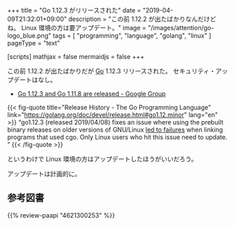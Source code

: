 +++
title = "Go 1.12.3 がリリースされた"
date = "2019-04-09T21:32:01+09:00"
description = "この前 1.12.2 が出たばかりなんだけどね。 Linux 環境の方は要アップデート。"
image = "/images/attention/go-logo_blue.png"
tags  = [ "programming", "language", "golang", "linux" ]
pageType = "text"

[scripts]
  mathjax = false
  mermaidjs = false
+++

この前 1.12.2 が出たばかりだが [Go] 1.12.3 リリースされた。
セキュリティ・アップデートはなし。

- [Go 1.12.3 and Go 1.11.8 are released - Google Group](https://groups.google.com/forum/#!topic/golang-announce/o8f9J4WQhKs)

{{< fig-quote title="Release History - The Go Programming Language" link="https://golang.org/doc/devel/release.html#go1.12.minor" lang="en" >}}
<q>go1.12.3 (released 2019/04/08) fixes an issue where using the prebuilt binary releases on older versions of GNU/Linux <a href="https://golang.org/issue/31293">led to failures</a> when linking programs that used cgo. Only Linux users who hit this issue need to update. </q>
{{< /fig-quote >}}

というわけで Linux 環境の方はアップデートしたほうがいいだろう。

アップデートは計画的に。

[Go]: https://golang.org/ "The Go Programming Language"
[Go 言語]: https://golang.org/ "The Go Programming Language"

## 参考図書

{{% review-paapi "4621300253" %}} <!-- プログラミング言語Go -->
